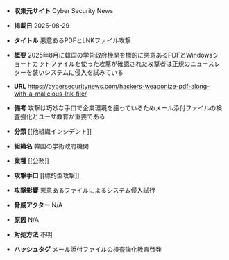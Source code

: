 - **収集元サイト**
Cyber Security News

- **掲載日**
2025-08-29

- **タイトル**
悪意あるPDFとLNKファイル攻撃

- **概要**
2025年8月に韓国の学術政府機関を標的に悪意あるPDFとWindowsショートカットファイルを使った攻撃が確認された攻撃者は正規のニュースレターを装いシステムに侵入を試みている

- **URL**
https://cybersecuritynews.com/hackers-weaponize-pdf-along-with-a-malicious-lnk-file/

- **備考**
攻撃は巧妙な手口で企業環境を狙っているためメール添付ファイルの検査強化とユーザ教育が重要である

- **分類**
[[他組織インシデント]]

- **組織名**
韓国の学術政府機関

- **業種**
[[公務]]

- **攻撃手口**
[[標的型攻撃]]

- **攻撃影響**
悪意あるファイルによるシステム侵入試行

- **脅威アクター**
N/A

- **原因**
N/A

- **対処方法**
不明

- **ハッシュタグ**
メール添付ファイルの検査強化教育啓発
